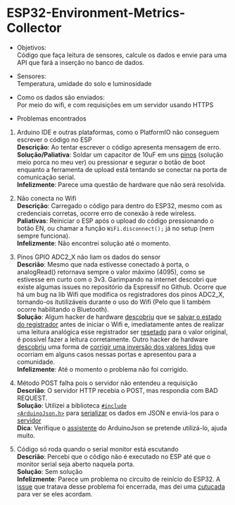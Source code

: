 # ESP32-Environment-Metrics-Collector

* Objetivos:<br/>
Código que faça leitura de sensores, calcule os dados e envie para uma API que fará a inserção no banco de dados.

* Sensores:<br/>
Temperatura, umidade do solo e luminosidade

* Como os dados são enviados:<br/>
Por meio do wifi, e com requisições em um servidor usando HTTPS

* Problemas encontrados
1. Arduino IDE e outras plataformas, como o PlatformIO não conseguem escrever o código no ESP<br/>
**Descrição**: Ao tentar escrever o código apresenta mensagem de erro.<br/>
**Solução/Paliativa**: Soldar um capacitor de 10uF em uns [pinos](https://i0.wp.com/randomnerdtutorials.com/wp-content/uploads/2019/02/fix-timed-out-waiting-for-packet-header-capacitor_f.jpg?w=750&ssl=1) (solução meio porca no meu ver) ou pressionar e segurar o botão de boot enquanto a ferramenta de upload está tentando se conectar na porta de comunicação serial.<br/>
**Infelizmente**: Parece uma questão de hardware que não será resolvida.

2. Não conecta no Wifi<br/>
**Descrição**: Carregado o código para dentro do ESP32, mesmo com as credenciais corretas, ocorre erro de conexão à rede wireless.<br/>
**Paliativas**: Reiniciar o ESP após o upload do código pressionando o botão EN, ou chamar a função <code>WiFi.disconnect();</code> já no setup (nem sempre funciona).<br/>
**Infelizmente**: Não encontrei solução até o momento.

3. Pinos GPIO ADC2_X não liam os dados do sensor<br/>
**Descrião**: Mesmo que nada estivesse conectado à porta, o analogRead() retornava sempre o valor máximo (4095), como se estivesse em curto com o 3v3. Garimpando na internet descobri que existe algumas issues no repositório da Espressif no Github. Ocorre que há um bug na lib Wifi que modifica os registradores dos pinos ADC2_X, tornando-os itutilizáveis durante o uso do Wifi (Pelo que li também ocorre habilitando o Bluetooth).<br/>
**Solução**: Algum hacker de hardware [descobriu](https://github.com/espressif/arduino-esp32/issues/102#issuecomment-559566728) que se [salvar o estado do registrador](https://github.com/charcoast/ESP32-Environment-Metrics-Collector/blob/master/src/main.cpp#L75) antes de iniciar o Wifi e, imediatamente antes de realizar uma leitura analógica esse registrador ser [resetado](https://github.com/charcoast/ESP32-Environment-Metrics-Collector/blob/master/src/main.cpp#L123) para o valor original, é possível fazer a leitura corretamente. Outro hacker de hardware [descobriu](https://github.com/espressif/arduino-esp32/issues/102#issuecomment-593650746) uma forma de [corrigir uma inversão dos valores lidos](https://github.com/charcoast/ESP32-Environment-Metrics-Collector/blob/master/src/main.cpp#L124) que ocorriam em alguns casos nessas portas e apresentou para a comunidade.<br/>
**Infelizmente**: Até o momento o problema não foi corrigido.

4. Método POST falha pois o servidor não entendeu a requisição<br/>
**Descrião**: O servidor HTTP recebia o POST, mas respondia com BAD REQUEST.<br/>
**Solução**: Utilizei a biblioteca [<code>#include <ArduinoJson.h></code>](https://arduinojson.org/) para [serializar](https://github.com/charcoast/ESP32-Environment-Metrics-Collector/blob/master/src/main.cpp#L174) os dados em JSON e enviá-los para o [servidor](https://github.com/charcoast/storage-sensor-data)<br/>
**Dica**: Verifique o [assistente](https://arduinojson.org/v6/assistant/) do ArduinoJson se pretende utilizá-lo, ajuda muito.
 
5. Código só roda quando o serial monitor está escutando<br/>
**Descrião**: Percebi que o código não é executado no ESP até que o monitor serial seja aberto naquela porta.<br/>
**Solução**: Sem solução<br/>
**Infelizmente**: Parece um problema no circuito de reinício do ESP32. A [issue](https://github.com/espressif/esp-idf/issues/59) que tratava desse problema foi encerrada, mas dei uma [cutucada](https://github.com/espressif/esp-idf/issues/59#issuecomment-646764326) para ver se eles acordam.
